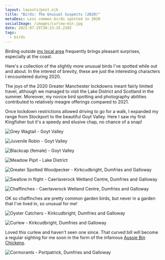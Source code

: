 ```yaml
---
layout: layouts/post.njk
title: "Birds: The Unusual Suspects (2020)"
metaDesc: Less common birds spotted in 2020
socialImage: /images/curlew-min.jpg
date: 2021-07-25T20:23:15.210Z
tags:
  - birds
---
```

Birding outside [my local area](https://www.simondudley.com/posts/birds-the-usual-suspects/) frequently brings pleasant surprises, especially at the coast.

Here's a collection of the slightly more unusual birds I've spotted while out and about. In the interest of brevity, these are just the interesting characters I encountered during 2020. 

The joys of the 2020 Greater Manchester lockdowns meant fairly limited travel, although we managed to visit the Lake District and Scotland in the summer. Moreover, my novice bird spotting and photography abilities contributed to relatively meagre offerings compared to 2021.

Once lockdown restrictions allowed driving to go for a walk, I expanded my range from Stockport to the beautiful Goyt Valley. Here I saw my first Kingfisher but it's a speedy and elusive chap, no chance of a snap!

![Grey Wagtail - Goyt Valley](/images/grey-wagtail-min.jpg "Grey Wagtail - Goyt Valley")

![Juvenile Robin - Goyt Valley](/images/robin-juvenile-min.jpg "Juvenile Robin - Goyt Valley")

![Blackcap (female) - Goyt Valley](/images/blackcap-female-min.jpg "Blackcap (female) - Goyt Valley")

![Meadow Pipit - Lake District](/images/meadow-pipit-min.jpg "Meadow Pipit - Lake District")

![Greater Spotted Woodpecker - Kirkcudbright, Dumfries and Galloway](/images/greater-spotted-woodpecker-min.jpg "Greater Spotted Woodpecker - Kirkcudbright, Dumfries and Galloway")

![Swallow in flight - Caerlaverock Wetland Centre, Dumfries and Galloway](/images/swallow-flight-min.jpg "Swallow in flight - Caerlaverock Wetland Centre, Dumfries and Galloway")

![Chaffinches - Caerlaverock Wetland Centre, Dumfries and Galloway](/images/chaffinches-min.jpg "Chaffinches - Caerlaverock Wetland Centre, Dumfries and Galloway")

OK so chaffinches are pretty common garden birds, but never in a garden that I've lived in, so unusual for me!

![Oyster Catchers - Kirkcudbright, Dumfries and Galloway](/images/oyster-catchers-min.jpg "Oyster Catchers - Kirkcudbright, Dumfries and Galloway")

![Curlew - Kirkcudbright, Dumfries and Galloway](/images/curlew-min.jpg "Curlew - Kirkcudbright, Dumfries and Galloway")

Loved this curlew and haven't seen one since. That curved bill will become a regular sighting for me soon in the form of the infamous [Aussie Bin Chickens](https://en.wikipedia.org/wiki/Australian_white_ibis).

![Cormorants - Portpatrick, Dumfries and Galloway](/images/cormorants-min.jpg "Cormorants - Portpatrick, Dumfries and Galloway")
